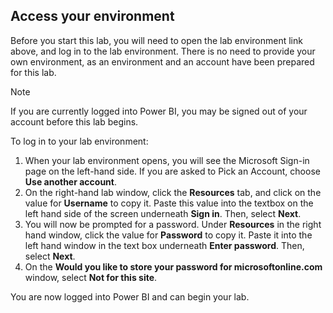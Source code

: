 ## Access your environment

Before you start this lab, you will need to open the lab environment link above, and log in to the lab environment. There is no need to provide your own environment, as an environment and an account have been prepared for this lab. 

> [!NOTE]
> If you are currently logged into Power BI, you may be signed out of your account before this lab begins. 

To log in to your lab environment:

1. When your lab environment opens, you will see the Microsoft Sign-in page on the left-hand side. If you are asked to Pick an Account, choose **Use another account**. 
2. On the right-hand lab window, click the **Resources** tab, and click on the value for **Username** to copy it. Paste this value into the textbox on the left hand side of the screen underneath **Sign in**. Then, select **Next**.
3. You will now be prompted for a password. Under **Resources** in the right hand window, click the value for **Password** to copy it. Paste it into the left hand window in the text box underneath **Enter password**. Then, select **Next**. 
4. On the **Would you like to store your password for microsoftonline.com** window, select **Not for this site**.

You are now logged into Power BI and can begin your lab. 
